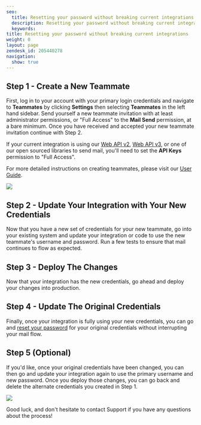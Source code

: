 ```yaml
---
seo:
  title: Resetting your password without breaking current integrations
  description: Resetting your password without breaking current integrations
  keywords:
title: Resetting your password without breaking current integrations
weight: 0
layout: page
zendesk_id: 205440278
navigation:
  show: true
---
```


## Step 1 - Create a New Teammate

First, log in to your account with your primary login credentials and navigate to **Teammates** by clicking **Settings** then selecting **Teammates** in the left hand sidebar. Send yourself a new teammate invitation with at least administrator permissions, or "Full Access" to the **Mail Send** permission, at a bare minimum. Once you have received and accepted your new teammate invitation continue with Step 2.

If your current integration is using our [Web API v2]({{root_url}}/API_Reference/Web_API/mail.html#-send), [Web API v3]({{root_url}}/API_Reference/Web_API_v3/Mail/index.html), or one of our open sourced libraries to send mail, you'll need to set the **API Keys** permission to "Full Access".

For more detailed instructions on creating teammates, please visit our [User Guide]({{root_url}}/User_Guide/Settings/teammates.html).

![]({{root_url}}/images/reset_password_teammtes.png)

## Step 2 - Update Your Integration with Your New Credentials

Now that you have a new set of credentials for your new teammate, go into your existing system and update your integration or code to use the new teammate's username and password. Run a few tests to ensure that mail continues to flow as expected.

## Step 3 - Deploy The Changes

Now that your integration has the new credentials, go ahead and deploy your changes into production.

## Step 4 - Update The Original Credentials

Finally, once your integration is fully using your new credentials, you can go and [reset your password]({{root_url}}/Classroom/Basics/Account/how_do_i_reset_my_password.html) for your original credentials without interrupting your mail flow.

## Step 5 (Optional)

If you'd like, once your original credentials have been changed, you can then go and update your integration again to use the primary username and new password. Once you deploy those changes, you can go back and delete the alternate credentials you created in Step 1.

![]({{root_url}}/images/indycareful.gif)

Good luck, and don't hesitate to contact Support if you have any questions about the process!
